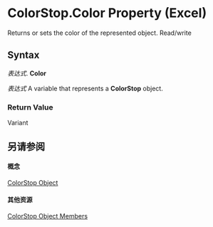 
# ColorStop.Color Property (Excel)

Returns or sets the color of the represented object. Read/write


## Syntax

 _表达式_. **Color**

 _表达式_ A variable that represents a **ColorStop** object.


### Return Value

Variant


## 另请参阅


#### 概念


[ColorStop Object](43c4d024-8213-5f93-dfa9-229f37e09d9a.md)
#### 其他资源


[ColorStop Object Members](http://msdn.microsoft.com/library/b2ce7445-3ac9-b5c9-95b1-05536b107841%28Office.15%29.aspx)